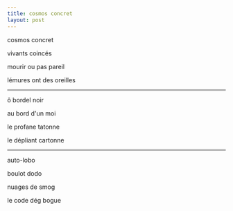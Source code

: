 ```yaml
---
title: cosmos concret
layout: post
---
```


cosmos concret

vivants coincés

mourir ou pas pareil

lémures ont des oreilles

---

ô bordel noir

au bord d'un moi

le profane tatonne

le dépliant cartonne

---

auto-lobo

boulot dodo

nuages de smog

le code dég bogue
